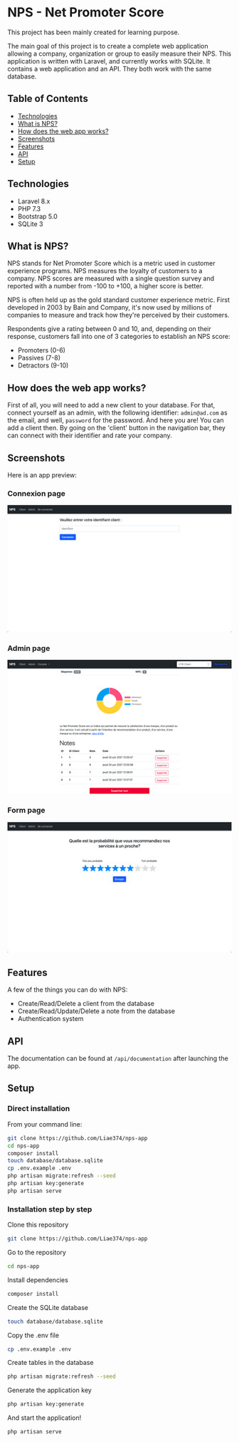 # NPS - Net Promoter Score 

This project has been mainly created for learning purpose.

The main goal of this project is to create a complete web application allowing a company, organization or group to easily measure their NPS. 
This application is written with Laravel, and currently works with SQLite. It contains a web application and an API. They both work with the same database. 

## Table of Contents

- [Technologies](#Technologies)
- [What is NPS?](#What_is_NPS?)
- [How does the web app works?](#How_does)
- [Screenshots](#Screenshots)
- [Features](#Features)
- [API](#API)
- [Setup](#Setup)

<a name="Technologies"></a>
## Technologies

- Laravel 8.x
- PHP 7.3 
- Bootstrap 5.0
- SQLite 3

<a name="What_is_NPS?"></a>
## What is NPS?

NPS stands for Net Promoter Score which is a metric used in customer experience programs. NPS measures the loyalty of customers to a company. NPS scores are measured with a single question survey and reported with a number from -100 to +100, a higher score is better.

NPS is often held up as the gold standard customer experience metric. First developed in 2003 by Bain and Company, it's now used by millions of companies to measure and track how they're perceived by their customers. 

Respondents give a rating between 0 and 10, and, depending on their response, customers fall into one of 3 categories to establish an NPS score:
- Promoters (0-6)
- Passives (7-8)
- Detractors (9-10)

<a name="How_does"></a>
## How does the web app works?

First of all, you will need to add a new client to your database. For that, connect yourself as an admin, with the following identifier: `admin@ad.com` as the email, and well, `password` for the password. 
And here you are! You can add a client then. By going on the 'client' button in the navigation bar, they can connect with their identifier and rate your company.

<a name="Screenshots"></a>
## Screenshots

Here is an app preview:

### Connexion page
![1](screenshots/1.png)

### Admin page
![2](screenshots/2.png)

### Form page
![3](screenshots/3.png)

<a name="Features"></a>
## Features

A few of the things you can do with NPS:
- Create/Read/Delete a client from the database
- Create/Read/Update/Delete a note from the database
- Authentication system

<a name="API"></a>
## API

The documentation can be found at `/api/documentation` after launching the app.

<a name="Setup"></a>
## Setup

### Direct installation

From your command line:
```bash
git clone https://github.com/Liae374/nps-app
cd nps-app 
composer install
touch database/database.sqlite
cp .env.example .env
php artisan migrate:refresh --seed
php artisan key:generate
php artisan serve
```

### Installation step by step

Clone this repository
```bash
git clone https://github.com/Liae374/nps-app
```

Go to the repository
```bash
cd nps-app 
```

Install dependencies
```bash
composer install
```

Create the SQLite database
```bash
touch database/database.sqlite
```

Copy the .env file
```bash
cp .env.example .env
```

Create tables in the database
```bash
php artisan migrate:refresh --seed
```

Generate the application key
```bash
php artisan key:generate
```

And start the application!
```bash
php artisan serve
```
